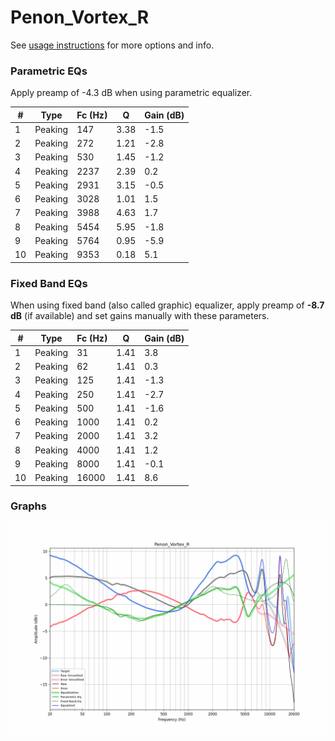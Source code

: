 # Penon_Vortex_R
See [usage instructions](https://github.com/jaakkopasanen/AutoEq#usage) for more options and info.

### Parametric EQs
Apply preamp of -4.3 dB when using parametric equalizer.

|   # | Type    |   Fc (Hz) |    Q |   Gain (dB) |
|-----|---------|-----------|------|-------------|
|   1 | Peaking |       147 | 3.38 |        -1.5 |
|   2 | Peaking |       272 | 1.21 |        -2.8 |
|   3 | Peaking |       530 | 1.45 |        -1.2 |
|   4 | Peaking |      2237 | 2.39 |         0.2 |
|   5 | Peaking |      2931 | 3.15 |        -0.5 |
|   6 | Peaking |      3028 | 1.01 |         1.5 |
|   7 | Peaking |      3988 | 4.63 |         1.7 |
|   8 | Peaking |      5454 | 5.95 |        -1.8 |
|   9 | Peaking |      5764 | 0.95 |        -5.9 |
|  10 | Peaking |      9353 | 0.18 |         5.1 |

### Fixed Band EQs
When using fixed band (also called graphic) equalizer, apply preamp of **-8.7 dB** (if available) and set gains manually with these parameters.

|   # | Type    |   Fc (Hz) |    Q |   Gain (dB) |
|-----|---------|-----------|------|-------------|
|   1 | Peaking |        31 | 1.41 |         3.8 |
|   2 | Peaking |        62 | 1.41 |         0.3 |
|   3 | Peaking |       125 | 1.41 |        -1.3 |
|   4 | Peaking |       250 | 1.41 |        -2.7 |
|   5 | Peaking |       500 | 1.41 |        -1.6 |
|   6 | Peaking |      1000 | 1.41 |         0.2 |
|   7 | Peaking |      2000 | 1.41 |         3.2 |
|   8 | Peaking |      4000 | 1.41 |         1.2 |
|   9 | Peaking |      8000 | 1.41 |        -0.1 |
|  10 | Peaking |     16000 | 1.41 |         8.6 |

### Graphs
![](./Penon_Vortex_R.png)
